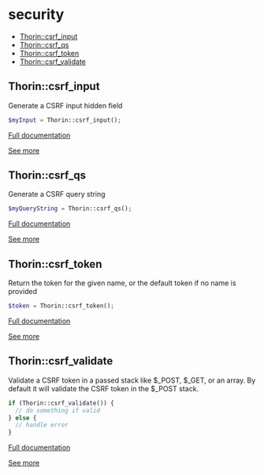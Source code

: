 # security

- [Thorin::csrf_input](#Thorin_csrf_input)
- [Thorin::csrf_qs](#Thorin_csrf_qs)
- [Thorin::csrf_token](#Thorin_csrf_token)
- [Thorin::csrf_validate](#Thorin_csrf_validate)
<a name="Thorin_csrf_input"></a>
## Thorin::csrf_input
Generate a CSRF input hidden field
```php
$myInput = Thorin::csrf_input();
```

[Full documentation](/doc/src/functions/security/csrf_input.md)

[See more](https://packagist.org/packages/volnix/csrf)

<a name="Thorin_csrf_qs"></a>
## Thorin::csrf_qs
Generate a CSRF query string
```php
$myQueryString = Thorin::csrf_qs();
```

[Full documentation](/doc/src/functions/security/csrf_qs.md)

[See more](https://packagist.org/packages/volnix/csrf)

<a name="Thorin_csrf_token"></a>
## Thorin::csrf_token
Return the token for the given name, or the default token if no name is provided
```php
$token = Thorin::csrf_token();
```

[Full documentation](/doc/src/functions/security/csrf_token.md)

[See more](https://packagist.org/packages/volnix/csrf)

<a name="Thorin_csrf_validate"></a>
## Thorin::csrf_validate
Validate a CSRF token in a passed stack like $_POST, $_GET, or an array.
By default it will validate the CSRF token in the $_POST stack.

```php
if (Thorin::csrf_validate()) {
  // do something if valid
} else {
  // handle error
}
```

[Full documentation](/doc/src/functions/security/csrf_validate.md)

[See more](https://packagist.org/packages/volnix/csrf)
